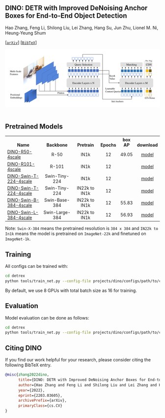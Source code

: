 ## DINO: DETR with Improved DeNoising Anchor Boxes for End-to-End Object Detection

Hao Zhang, Feng Li, Shilong Liu, Lei Zhang, Hang Su, Jun Zhu, Lionel M. Ni, Heung-Yeung Shum

[[`arXiv`](https://arxiv.org/abs/2203.03605)] [[`BibTeX`](#citing-dino)]

<div align="center">
  <img src="./assets/dino_arch.png"/>
</div><br/>

## Pretrained Models
<table><tbody>
<!-- START TABLE -->
<!-- TABLE HEADER -->
<th valign="bottom">Name</th>
<th valign="bottom">Backbone</th>
<th valign="bottom">Pretrain</th>
<th valign="bottom">Epochs</th>
<th valign="bottom">box<br/>AP</th>
<th valign="bottom">download</th>
<!-- TABLE BODY -->
<!-- ROW: dino_r50_4scale_12ep -->
 <tr><td align="left"><a href="configs/dino_r50_4cale_12ep.py">DINO-R50-4scale</a></td>
<td align="center">R-50</td>
<td align="center">IN1k</td>
<td align="center">12</td>
<td align="center">49.05</td>
<td align="center"> <a href="https://github.com/IDEA-Research/detrex-storage/releases/download/v0.1.0/dino_r50_4scale_12ep.pth">model</a></td>
</tr>
<!-- ROW: dino_r101_4scale_12ep -->
 <tr><td align="left"><a href="configs/dino_r101_4cale_12ep.py">DINO-R101-4scale</a></td>
<td align="center">R-101</td>
<td align="center">IN1k</td>
<td align="center">12</td>
<td align="center"></td>
<td align="center"> <a href="">model</a></td>
</tr>
<!-- ROW: dino_swin_tiny_4cale_12ep -->
 <tr><td align="left"><a href="configs/dino_swin_tiny_4cale_12ep.py">DINO-Swin-T-224-4scale</a></td>
<td align="center">Swin-Tiny-224</td>
<td align="center">IN1k</td>
<td align="center">12</td>
<td align="center"></td>
<td align="center"> <a href="">model</a></td>
</tr>
<!-- ROW: dino_swin_tiny_4cale_12ep -->
 <tr><td align="left"><a href="configs/dino_swin_tiny_4cale_12ep.py">DINO-Swin-T-224-4scale</a></td>
<td align="center">Swin-Tiny-224</td>
<td align="center">IN22k to IN1k</td>
<td align="center">12</td>
<td align="center"></td>
<td align="center"> <a href="">model</a></td>
</tr>
<!-- ROW: dino_swin_base_4scale_12ep -->
 <tr><td align="left"><a href="configs/dino_swin_base_384_4scale_12ep.py">DINO-Swin-B-384-4scale</a></td>
<td align="center">Swin-Base-384</td>
<td align="center">IN22k to IN1k</td>
<td align="center">12</td>
<td align="center">55.83</td>
<td align="center"> <a href="https://github.com/IDEA-Research/detrex-storage/releases/download/v0.1.1/dino_swin_base_384_4scale_12ep.pth">model</a></td>
</tr>
<!-- ROW: dino_swin_large_4scale_12ep -->
 <tr><td align="left"><a href="configs/dino_swin_large_384_4scale_12ep.py">DINO-Swin-L-384-4scale</a></td>
<td align="center">Swin-Large-384</td>
<td align="center">IN22k to IN1k</td>
<td align="center">12</td>
<td align="center">56.93</td>
<td align="center"> <a href="https://github.com/IDEA-Research/detrex-storage/releases/download/v0.1.1/dino_swin_large_4scale_12ep.pth">model</a></td>
</tr>
</tbody></table>

Note: `Swin-X-384` means the pretrained resolution is `384 x 384` and `IN22k to In1k` means the model is pretrained on `ImageNet-22k` and finetuned on `ImageNet-1k`.

## Training
All configs can be trained with:
```bash
cd detrex
python tools/train_net.py --config-file projects/dino/configs/path/to/config.py --num-gpus 8
```
By default, we use 8 GPUs with total batch size as 16 for training.

## Evaluation
Model evaluation can be done as follows:
```bash
cd detrex
python tools/train_net.py --config-file projects/dino/configs/path/to/config.py --eval-only train.init_checkpoint=/path/to/model_checkpoint
```


## Citing DINO
If you find our work helpful for your research, please consider citing the following BibTeX entry.

```BibTex
@misc{zhang2022dino,
      title={DINO: DETR with Improved DeNoising Anchor Boxes for End-to-End Object Detection}, 
      author={Hao Zhang and Feng Li and Shilong Liu and Lei Zhang and Hang Su and Jun Zhu and Lionel M. Ni and Heung-Yeung Shum},
      year={2022},
      eprint={2203.03605},
      archivePrefix={arXiv},
      primaryClass={cs.CV}
}
```
